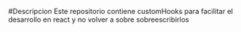 #Descripcion
Este repositorio contiene customHooks para facilitar el desarrollo en react y no volver a sobre sobreescribirlos
